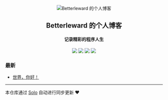 <p align="center"><img alt="Betterleward 的个人博客" src="https://static.b3log.org/images/brand/solo-32.png"></p><h2 align="center">
Betterleward 的个人博客
</h2>

<h4 align="center">记录精彩的程序人生</h4>
<p align="center"><a title="Betterleward 的个人博客" target="_blank" href="https://github.com/Betterleward/solo-blog"><img src="https://img.shields.io/github/last-commit/Betterleward/solo-blog.svg?style=flat-square&color=FF9900"></a>
<a title="GitHub repo size in bytes" target="_blank" href="https://github.com/Betterleward/solo-blog"><img src="https://img.shields.io/github/repo-size/Betterleward/solo-blog.svg?style=flat-square"></a>
<a title="Solo Version" target="_blank" href="https://github.com/88250/solo/releases"><img src="https://img.shields.io/badge/solo-3.6.7-f1e05a.svg?style=flat-square&color=blueviolet"></a>
<a title="Hits" target="_blank" href="https://github.com/88250/hits"><img src="https://hits.b3log.org/Betterleward/solo-blog.svg"></a></p>

### 最新

* [世界，你好！](http://180.76.175.89:8080/hello-solo)



---

本仓库通过 [Solo](https://github.com/88250/solo) 自动进行同步更新 ❤️ 